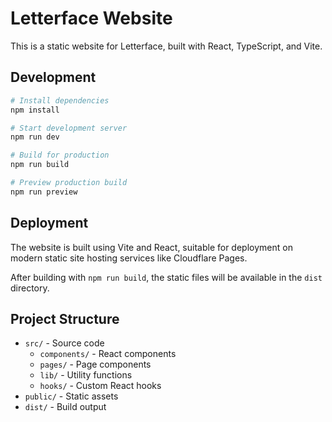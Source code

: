 # Letterface Website

This is a static website for Letterface, built with React, TypeScript, and Vite.

## Development

```bash
# Install dependencies
npm install

# Start development server
npm run dev

# Build for production
npm run build

# Preview production build
npm run preview
```

## Deployment

The website is built using Vite and React, suitable for deployment on modern static site hosting services like Cloudflare Pages.

After building with `npm run build`, the static files will be available in the `dist` directory.

## Project Structure

- `src/` - Source code
  - `components/` - React components
  - `pages/` - Page components
  - `lib/` - Utility functions
  - `hooks/` - Custom React hooks
- `public/` - Static assets
- `dist/` - Build output
